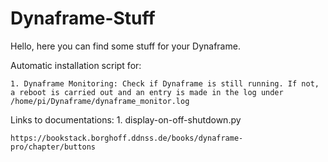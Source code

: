 # Dynaframe-Stuff

Hello,
here you can find some stuff for your Dynaframe. 


Automatic installation script for:

	1. Dynaframe Monitoring: Check if Dynaframe is still running. If not, a reboot is carried out and an entry is made in the log under /home/pi/Dynaframe/dynaframe_monitor.log 

Links to documentations:
	1. display-on-off-shutdown.py

	https://bookstack.borghoff.ddnss.de/books/dynaframe-pro/chapter/buttons

